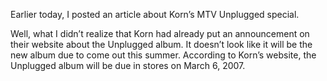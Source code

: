 Earlier today, I posted an article about Korn’s MTV Unplugged special.

Well, what I didn’t realize that Korn had already put an announcement on their website about the Unplugged album. It doesn’t look like it will be the new album due to come out this summer. According to Korn’s website, the Unplugged album will be due in stores on March 6, 2007.